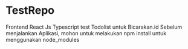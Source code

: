 # TestRepo
Frontend React Js Typescript test Todolist untuk Bicarakan.id
Sebelum menjalankan Aplikasi, mohon untuk melakukan npm install untuk menggunakan node_modules
